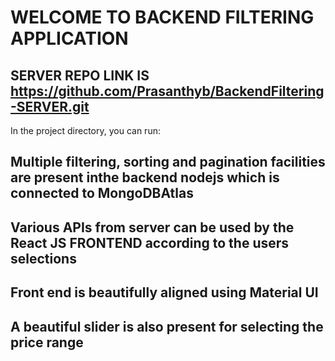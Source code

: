 # WELCOME TO BACKEND FILTERING APPLICATION

## SERVER REPO LINK IS  https://github.com/Prasanthyb/BackendFiltering-SERVER.git

In the project directory, you can run:

## Multiple filtering, sorting and pagination facilities are present inthe backend nodejs which is connected to MongoDBAtlas


## Various APIs from server can be used by the React JS FRONTEND according to the users  selections


## Front end is beautifully aligned using Material UI

## A beautiful slider is also present for selecting the price range





